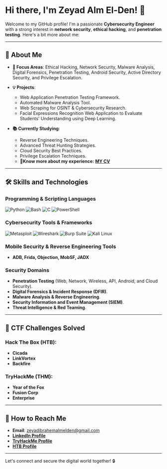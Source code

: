 # Hi there, I'm Zeyad Alm El-Den! 👋

Welcome to my GitHub profile! I'm a passionate **Cybersecurity Engineer** with a strong interest in **network security**, **ethical hacking**, and **penetration testing**. Here's a bit more about me:

---

## 🚀 About Me
- **🔦 Focus Areas**: Ethical Hacking, Network Security, Malware Analysis, Digital Forensics, Penetration Testing, Android Security, Active Directory Security, and Privilege Escalation.
- **💡 Projects**: 
  - Web Application Penetration Testing Framework.
  - Automated Malware Analysis Tool.
  - Web Scraping for OSINT & Cybersecurity Research.
  - Facial Expressions Recognition Web Application to Evaluate Students' Understanding using Deep Learning.

- **📚 Currently Studying**: 
  - Reverse Engineering Techniques.
  - Advanced Threat Hunting Strategies.
  - Cloud Security Best Practices.
  - Privilege Escalation Techniques.
  - 🌟**Know more about my experience:** **[MY CV](https://drive.google.com/file/d/1zoVm-R7x6Uh-uXV1EFt8SLsSOlYmDvaP/view)**

---

## 🛠️ Skills and Technologies

### Programming & Scripting Languages
![Python](https://img.shields.io/badge/Python-3776AB?style=for-the-badge&logo=python&logoColor=white)
![Bash](https://img.shields.io/badge/Bash-4EAA25?style=for-the-badge&logo=gnubash&logoColor=white)
![C](https://img.shields.io/badge/C-00599C?style=for-the-badge&logo=c&logoColor=white)
![PowerShell](https://img.shields.io/badge/PowerShell-5391FE?style=for-the-badge&logo=powershell&logoColor=white)

### Cybersecurity Tools & Frameworks
![Metasploit](https://img.shields.io/badge/Metasploit-2E8B57?style=for-the-badge&logo=metasploit&logoColor=white)
![Wireshark](https://img.shields.io/badge/Wireshark-1679A7?style=for-the-badge&logo=wireshark&logoColor=white)
![Burp Suite](https://img.shields.io/badge/Burp%20Suite-FF6F00?style=for-the-badge&logo=burpsuite&logoColor=white)
![Kali Linux](https://img.shields.io/badge/Kali%20Linux-557C94?style=for-the-badge&logo=kalilinux&logoColor=white)

### Mobile Security & Reverse Engineering Tools
- **ADB, Frida, Objection, MobSF, JADX**

### Security Domains
- **Penetration Testing** (Web, Network, Wireless, API, Android, and Cloud Security).
- **Digital Forensics & Incident Response (DFIR)**.
- **Malware Analysis & Reverse Engineering**.
- **Security Information and Event Management (SIEM)**.
- **Threat Intelligence & Red Teaming**.

---

## 🎯 CTF Challenges Solved
### **Hack The Box (HTB):**
- **Cicada**
- **LinkVortex**
- **Backfire**

### **TryHackMe (THM):**
- **Year of the Fox**
- **Fusion Corp**
- **Enterprise**

---

## 👮️ How to Reach Me
- **Email**: zeyadibrahemalmelden@gmail.com
- **[LinkedIn Profile](https://www.linkedin.com/in/zeyad-alm-elden-a48194217/)**
- **[TryHackMe Profile](https://tryhackme.com/p/zeyadibrahemalmelden)**
- **[HTB Profile](https://app.hackthebox.com/users/1522758)**

---

Let's connect and secure the digital world together! 🔒
